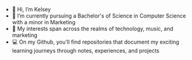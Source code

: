 - 👋 Hi, I’m Kelsey 
- 🌱 I’m currently pursuing a Bachelor's of Science in Computer Science with a minor in Marketing
- 👀 My interests span across the realms of technology, music, and marketing
- 💻 On my Github, you'll find repositories that document my exciting learning journeys through notes, experiences, and projects
